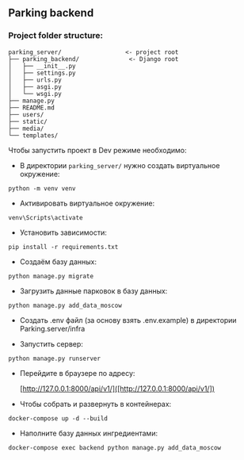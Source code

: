 ## Parking backend

### Project folder structure:
```
parking_server/                  <- project root
├── parking_backend/              <- Django root
│   ├── __init__.py
│   ├── settings.py
│   ├── urls.py
│   ├── asgi.py
│   └── wsgi.py
├── manage.py
├── README.md
├── users/
├── static/
├── media/
└── templates/
```

Чтобы запустить проект в Dev режиме необходимо:

- В директории `parking_server/` нужно создать виртуальное окружение:

`python -m venv venv`

- Активировать виртуальное окружение:

`venv\Scripts\activate`

- Установить зависимости:

`pip install -r requirements.txt`

- Создаём базу данных:

`python manage.py migrate`

- Загрузить данные парковок в базу данных:

`python manage.py add_data_moscow`

- Создать .env файл (за основу взять .env.example) в директории Parking.server/infra

- Запустить сервер:

`python manage.py runserver`

- Перейдите в браузере по адресу:

    [http://127.0.0.1:8000/api/v1/]([http://127.0.0.1:8000/api/v1/])

- Чтобы собрать и развернуть в контейнерах:

`docker-compose up -d --build`

- Наполните базу данных ингредиентами:

`docker-compose exec backend python manage.py add_data_moscow`